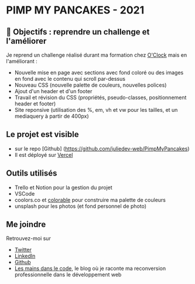 # PIMP MY PANCAKES - 2021

## 🚀 Objectifs : reprendre un challenge et l'améliorer

Je reprend un challenge réalisé durant ma formation chez [O'Clock](https://oclock.io) mais en l'améliorant : 
- Nouvelle mise en page avec sections avec fond coloré ou des images en fond avec le contenu qui scroll par-dessus
- Nouveau CSS (nouvelle palette de couleurs, nouvelles polices)
- Ajout d'un header et d'un footer
- Travail et révision du CSS (propriétés, pseudo-classes, positionnement header et footer)
- Site reponsive (utilisation des %, em, vh et vw pour les tailles, et un mediaquery à partir de 400px)

## Le projet est visible
- sur le repo [Github] (https://github.com/juliedev-web/PimpMyPancakes)
- Il est déployé sur [Vercel](https://pimp-my-pancakes-juliedev-web.vercel.app) 

## Outils utilisés
- Trello et Notion pour la gestion du projet
- VSCode
- coolors.co et [colorable](https://colorable.jxnblk.com/002a66/00ffd0) pour construire ma palette de couleurs
- unsplash pour les photos (et fond personnel de photo)

## Me joindre
Retrouvez-moi sur 
- [Twitter](https://twitter.com/jvgazouille)
- [LinkedIn](https://www.linkedin.com/in/julie-vandard/)
- [Github](https://github.com/juliedev-web)
- [Les mains dans le code](https://lesmainsdanslecode.com), le blog où je raconte ma reconversion professionnelle dans le développement web